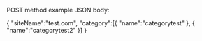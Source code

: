 POST method example JSON body:

{
"siteName":"test.com",
"category":[{
"name":"categorytest"
},
{
"name":"categorytest2"
}]
}

